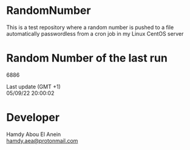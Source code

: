# RandomNumber    
This is a test repository where a random number is pushed to a file automatically passwordless from a cron job in my Linux CentOS server    
# Random Number of the last run   
6886
      
Last update (GMT +1)    
05/09/22 20:00:02
# Developer    
Hamdy Abou El Anein   
hamdy.aea@protonmail.com
